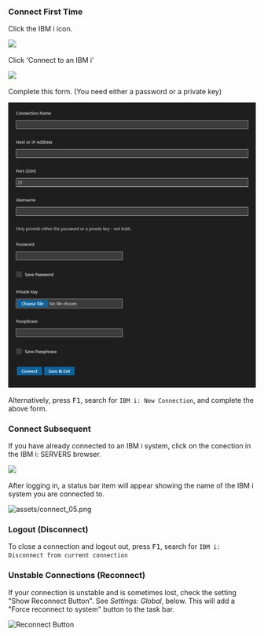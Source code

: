 ### Connect First Time

Click the IBM i icon.

![](../assets/connect_01.png)

Click 'Connect to an IBM i'

![](../assets/connect_02.png)

Complete this form. (You need either a password or a private key)

![](../assets/connect_03.png)

Alternatively, press <kbd>F1</kbd>, search for `IBM i: New Connection`, and complete the above form.

### Connect Subsequent

If you have already connected to an IBM i system, click on the conection in the IBM i: SERVERS browser.

![](../assets/connect_04.png)

After logging in, a status bar item will appear showing the name
of the IBM i system you are connected to.

![assets/connect_05.png](../assets/connect_05.png)

### Logout (Disconnect)

To close a connection and logout out, press <kbd>F1</kbd>, search for `IBM i: Disconnect from current connection`

### Unstable Connections (Reconnect)

If your connection is unstable and is sometimes lost, check the setting "Show Reconnect Button". See *Settings: Global*, below. This will add a "Force reconnect to system" button to the task bar.

![Reconnect Button](../assets/connect_06.png)
